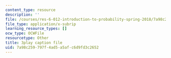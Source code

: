 ```yaml
---
content_type: resource
description: ''
file: /courses/res-6-012-introduction-to-probability-spring-2018/7a98c259797f4ad5a5afc6d9fd3c2652_aGbP_7yAiEk.srt
file_type: application/x-subrip
learning_resource_types: []
ocw_type: OCWFile
resourcetype: Other
title: 3play caption file
uid: 7a98c259-797f-4ad5-a5af-c6d9fd3c2652
---
```

